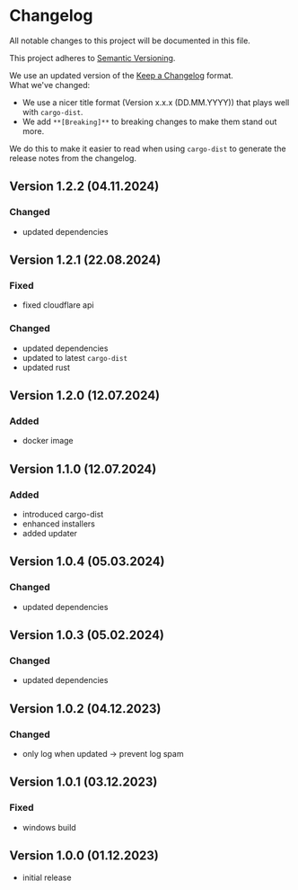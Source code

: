 # Changelog

All notable changes to this project will be documented in this file.

This project adheres to [Semantic Versioning](https://semver.org/spec/v2.0.0.html).

We use an updated version of the [Keep a Changelog](https://keepachangelog.com/en/1.1.0/) format.
<br>
What we've changed:
- We use a nicer title format (Version x.x.x (DD.MM.YYYY)) that plays well with `cargo-dist`.
- We add `**[Breaking]**` to breaking changes to make them stand out more.
  <br>

We do this to make it easier to read when using `cargo-dist` to generate the release notes from the changelog.

## Version 1.2.2 (04.11.2024)

### Changed

- updated dependencies

## Version 1.2.1 (22.08.2024)

### Fixed

- fixed cloudflare api

### Changed

- updated dependencies
- updated to latest `cargo-dist`
- updated rust

## Version 1.2.0 (12.07.2024)

### Added

- docker image

## Version 1.1.0 (12.07.2024)

### Added

- introduced cargo-dist
- enhanced installers
- added updater

## Version 1.0.4 (05.03.2024)

### Changed

- updated dependencies

## Version 1.0.3 (05.02.2024)

### Changed

- updated dependencies

## Version 1.0.2 (04.12.2023)

### Changed

- only log when updated -> prevent log spam

## Version 1.0.1 (03.12.2023)

### Fixed

- windows build

## Version 1.0.0 (01.12.2023)

- initial release
